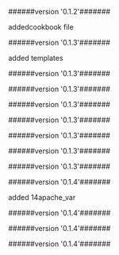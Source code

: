 
######version  '0.1.2'#######

addedcookbook file



######version  '0.1.3'#######

added templates



######version  '0.1.3'#######





######version  '0.1.3'#######





######version  '0.1.3'#######





######version  '0.1.3'#######





######version  '0.1.3'#######





######version  '0.1.3'#######





######version  '0.1.3'#######





######version  '0.1.4'#######

added 14apache_var



######version  '0.1.4'#######





######version  '0.1.4'#######





######version  '0.1.4'#######




